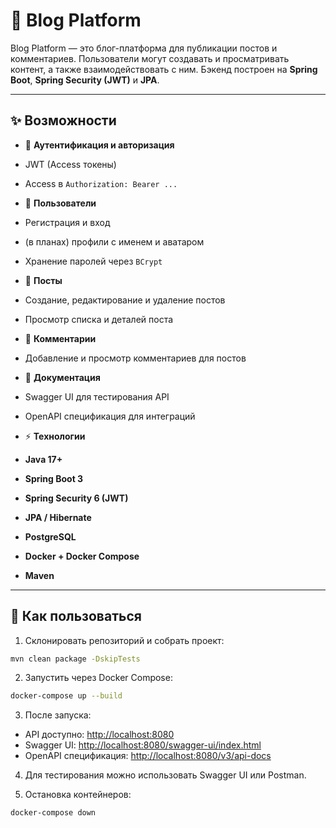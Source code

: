 # 📝 Blog Platform


Blog Platform — это блог-платформа для публикации постов и комментариев.
Пользователи могут создавать и просматривать контент, а также взаимодействовать с ним.
Бэкенд построен на **Spring Boot**, **Spring Security (JWT)** и **JPA**.


---


## ✨ Возможности


- 🔐 **Аутентификация и авторизация**
- JWT (Access токены)
- Access в `Authorization: Bearer ...`


- 👤 **Пользователи**
- Регистрация и вход
- (в планах) профили с именем и аватаром
- Хранение паролей через `BCrypt`


- 📝 **Посты**
- Создание, редактирование и удаление постов
- Просмотр списка и деталей поста


- 💬 **Комментарии**
- Добавление и просмотр комментариев для постов


- 📖 **Документация**
- Swagger UI для тестирования API
- OpenAPI спецификация для интеграций


- ⚡ **Технологии**
- **Java 17+**
- **Spring Boot 3**
- **Spring Security 6 (JWT)**
- **JPA / Hibernate**
- **PostgreSQL**
- **Docker + Docker Compose**
- **Maven**


---


## 🚀 Как пользоваться


1. Склонировать репозиторий и собрать проект:
```bash
mvn clean package -DskipTests
```
2. Запустить через Docker Compose:
```bash
docker-compose up --build
```
3. После запуска:
- API доступно: [http://localhost:8080](http://localhost:9090)
- Swagger UI: [http://localhost:8080/swagger-ui/index.html](http://localhost:9090/swagger-ui/index.html)
- OpenAPI спецификация: [http://localhost:8080/v3/api-docs](http://localhost:9090/v3/api-docs)


4. Для тестирования можно использовать Swagger UI или Postman.


5. Остановка контейнеров:
```bash
docker-compose down
```
